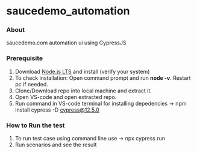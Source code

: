 # saucedemo_automation


### About
saucedemo.com automation ui using CypressJS


### Prerequisite
1. Download [Node.js LTS](https://nodejs.org/en/) and install (verify your system)
2. To check installation: Open command prompt and run **node -v**. Restart pc if needed.
3. Clone/Download repo into local machine and extract it.
4. Open VS-code and open extracted repo.
5. Run command in VS-code terminal for installing depedencies -> npm install cypress -D cypress@12.5.0

### How to Run the test 
1. To run test case using command line use -> npx cypress run
2. Run scenarios and see the result
